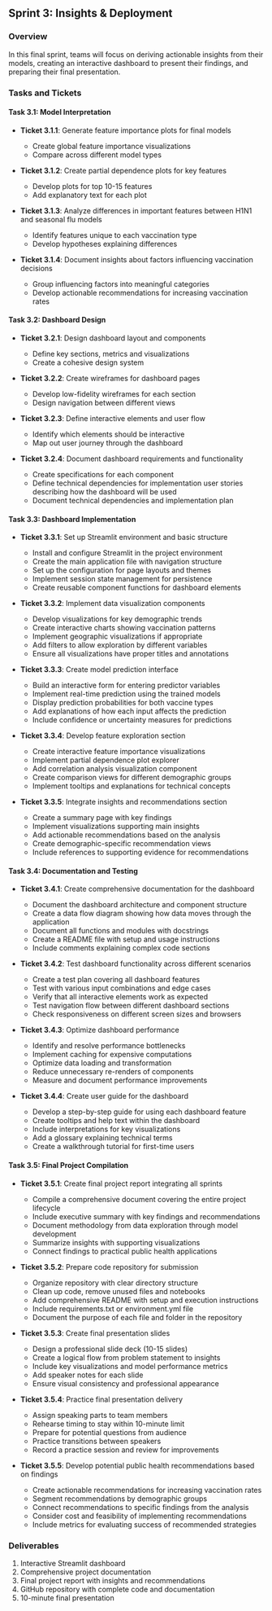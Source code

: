 
## Sprint 3: Insights & Deployment

### Overview
In this final sprint, teams will focus on deriving actionable insights from their models, creating an interactive dashboard to present their findings, and preparing their final presentation.

### Tasks and Tickets

#### Task 3.1: Model Interpretation
- **Ticket 3.1.1**: Generate feature importance plots for final models
  - Create global feature importance visualizations
  - Compare across different model types
  
- **Ticket 3.1.2**: Create partial dependence plots for key features
  - Develop plots for top 10-15 features
  - Add explanatory text for each plot
  
- **Ticket 3.1.3**: Analyze differences in important features between H1N1 and seasonal flu models
  - Identify features unique to each vaccination type
  - Develop hypotheses explaining differences
  
- **Ticket 3.1.4**: Document insights about factors influencing vaccination decisions
  - Group influencing factors into meaningful categories
  - Develop actionable recommendations for increasing vaccination rates

#### Task 3.2: Dashboard Design
- **Ticket 3.2.1**: Design dashboard layout and components
  - Define key sections, metrics and visualizations
  - Create a cohesive design system
  
- **Ticket 3.2.2**: Create wireframes for dashboard pages
  - Develop low-fidelity wireframes for each section
  - Design navigation between different views
  
- **Ticket 3.2.3**: Define interactive elements and user flow
  - Identify which elements should be interactive
  - Map out user journey through the dashboard
  
- **Ticket 3.2.4**: Document dashboard requirements and functionality
  - Create specifications for each component
  - Define technical dependencies for implementation user stories describing how the dashboard will be used
  - Document technical dependencies and implementation plan

#### Task 3.3: Dashboard Implementation
- **Ticket 3.3.1**: Set up Streamlit environment and basic structure
  - Install and configure Streamlit in the project environment
  - Create the main application file with navigation structure
  - Set up the configuration for page layouts and themes
  - Implement session state management for persistence
  - Create reusable component functions for dashboard elements
  
- **Ticket 3.3.2**: Implement data visualization components
  - Develop visualizations for key demographic trends
  - Create interactive charts showing vaccination patterns
  - Implement geographic visualizations if appropriate
  - Add filters to allow exploration by different variables
  - Ensure all visualizations have proper titles and annotations
  
- **Ticket 3.3.3**: Create model prediction interface
  - Build an interactive form for entering predictor variables
  - Implement real-time prediction using the trained models
  - Display prediction probabilities for both vaccine types
  - Add explanations of how each input affects the prediction
  - Include confidence or uncertainty measures for predictions
  
- **Ticket 3.3.4**: Develop feature exploration section
  - Create interactive feature importance visualizations
  - Implement partial dependence plot explorer
  - Add correlation analysis visualization component
  - Create comparison views for different demographic groups
  - Implement tooltips and explanations for technical concepts
  
- **Ticket 3.3.5**: Integrate insights and recommendations section
  - Create a summary page with key findings
  - Implement visualizations supporting main insights
  - Add actionable recommendations based on the analysis
  - Create demographic-specific recommendation views
  - Include references to supporting evidence for recommendations

#### Task 3.4: Documentation and Testing
- **Ticket 3.4.1**: Create comprehensive documentation for the dashboard
  - Document the dashboard architecture and component structure
  - Create a data flow diagram showing how data moves through the application
  - Document all functions and modules with docstrings
  - Create a README file with setup and usage instructions
  - Include comments explaining complex code sections
  
- **Ticket 3.4.2**: Test dashboard functionality across different scenarios
  - Create a test plan covering all dashboard features
  - Test with various input combinations and edge cases
  - Verify that all interactive elements work as expected
  - Test navigation flow between different dashboard sections
  - Check responsiveness on different screen sizes and browsers
  
- **Ticket 3.4.3**: Optimize dashboard performance
  - Identify and resolve performance bottlenecks
  - Implement caching for expensive computations
  - Optimize data loading and transformation
  - Reduce unnecessary re-renders of components
  - Measure and document performance improvements
  
- **Ticket 3.4.4**: Create user guide for the dashboard
  - Develop a step-by-step guide for using each dashboard feature
  - Create tooltips and help text within the dashboard
  - Include interpretations for key visualizations
  - Add a glossary explaining technical terms
  - Create a walkthrough tutorial for first-time users

#### Task 3.5: Final Project Compilation
- **Ticket 3.5.1**: Create final project report integrating all sprints
  - Compile a comprehensive document covering the entire project lifecycle
  - Include executive summary with key findings and recommendations
  - Document methodology from data exploration through model development
  - Summarize insights with supporting visualizations
  - Connect findings to practical public health applications
  
- **Ticket 3.5.2**: Prepare code repository for submission
  - Organize repository with clear directory structure
  - Clean up code, remove unused files and notebooks
  - Add comprehensive README with setup and execution instructions
  - Include requirements.txt or environment.yml file
  - Document the purpose of each file and folder in the repository
  
- **Ticket 3.5.3**: Create final presentation slides
  - Design a professional slide deck (10-15 slides)
  - Create a logical flow from problem statement to insights
  - Include key visualizations and model performance metrics
  - Add speaker notes for each slide
  - Ensure visual consistency and professional appearance
  
- **Ticket 3.5.4**: Practice final presentation delivery
  - Assign speaking parts to team members
  - Rehearse timing to stay within 10-minute limit
  - Prepare for potential questions from audience
  - Practice transitions between speakers
  - Record a practice session and review for improvements
  
- **Ticket 3.5.5**: Develop potential public health recommendations based on findings
  - Create actionable recommendations for increasing vaccination rates
  - Segment recommendations by demographic groups
  - Connect recommendations to specific findings from the analysis
  - Consider cost and feasibility of implementing recommendations
  - Include metrics for evaluating success of recommended strategies

### Deliverables
1. Interactive Streamlit dashboard
2. Comprehensive project documentation
3. Final project report with insights and recommendations
4. GitHub repository with complete code and documentation
5. 10-minute final presentation
